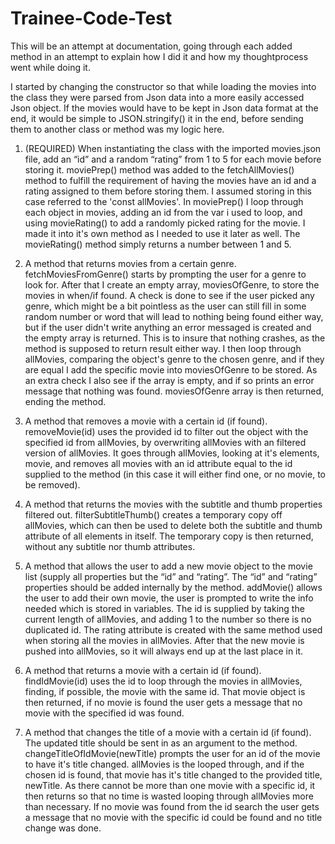 # Trainee-Code-Test

This will be an attempt at documentation, going through each added method in an attempt to explain how I did it and how my thoughtprocess went while doing it.

I started by changing the constructor so that while loading the movies into the class they were parsed from Json data into a more easily accessed Json object. If the movies would have to be kept in Json data format at the end, it would be simple to JSON.stringify() it in the end, before sending them to another class or method was my logic here.

1. (REQUIRED) When instantiating the class with the imported movies.json file, add an “id” and a random “rating” from 1 to 5 for each movie before storing it.
moviePrep() method was added to the fetchAllMovies() method to fulfill the requirement of having the movies have an id and a rating assigned to them before storing them. I assumed storing in this case referred to the 'const allMovies'. In moviePrep() I loop through each object in movies, adding an id from the var i used to loop, and using movieRating() to add a randomly picked rating for the movie. I made it into it's own method as I needed to use it later as well. The movieRating() method simply returns a number between 1 and 5.

2. A method that returns movies from a certain genre.
fetchMoviesFromGenre() starts by prompting the user for a genre to look for. After that I create an empty array, moviesOfGenre, to store the movies in when/if found. A check is done to see if the user picked any genre, which might be a bit pointless as the user can still fill in some random number or word that will lead to nothing being found either way, but if the user didn't write anything an error messaged is created and the empty array is returned. This is to insure that nothing crashes, as the method is supposed to return result either way. I then loop through allMovies, comparing the object's genre to the chosen genre, and if they are equal I add the specific movie into moviesOfGenre to be stored. As an extra check I also see if the array is empty, and if so prints an error message that nothing was found. moviesOfGenre array is then returned, ending the method.

3. A method that removes a movie with a certain id (if found).
removeMovie(id) uses the provided id to filter out the object with the specified id from allMovies, by overwriting allMovies with an filtered version of allMovies. It goes through allMovies, looking at it's elements, movie, and removes all movies with an id attribute equal to the id supplied to the method (in this case it will either find one, or no movie, to be removed).

4. A method that returns the movies with the subtitle and thumb properties filtered out.
filterSubtitleThumb() creates a temporary copy off allMovies, which can then be used to delete both the subtitle and thumb attribute of all elements in itself. The temporary copy is then returned, without any subtitle nor thumb attributes.

9. A method that allows the user to add a new movie object to the movie list (supply all properties but the “id” and “rating”. The “id” and “rating” properties should be added internally by the method.
addMovie() allows the user to add their own movie, the user is prompted to write the info needed which is stored in variables. The id is supplied by taking the current length of allMovies, and adding 1 to the number so there is no duplicated id. The rating attribute is created with the same method used when storing all the movies in allMovies. After that the new movie is pushed into allMovies, so it will always end up at the last place in it.

10. A method that returns a movie with a certain id (if found).
findIdMovie(id) uses the id to loop through the movies in allMovies, finding, if possible, the movie with the same id. That movie object is then returned, if no movie is found the user gets a message that no movie with the specified id was found.

11. A method that changes the title of a movie with a certain id (if found). The updated title should be sent in as an argument to the method.
changeTitleOfIdMovie(newTitle) prompts the user for an id of the movie to have it's title changed. allMovies is the looped through, and if the chosen id is found, that movie has it's title changed to the provided title, newTitle. As there cannot be more than one movie with a specific id, it then returns so that no time is wasted looping through allMovies more than necessary. If no movie was found from the id search the user gets a message that no movie with the specific id could be found and no title change was done.
